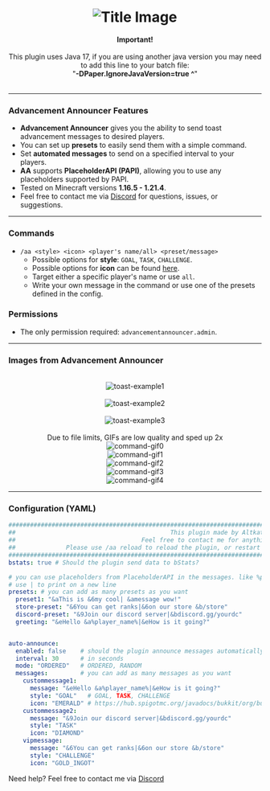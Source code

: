 <div align="center">
  <h1><img src="https://altkat.github.io/AdvancementAnnouncer/title.png" alt="Title Image"></h1>
  
</div>

<div align="center"><b>Important!</b></div><br>
<div align="center">This plugin uses Java 17, if you are using another java version you may need to add this line to your batch file:<br>
"<b>-DPaper.IgnoreJavaVersion=true ^</b>"​<br><br>
</div>

---

### Advancement Announcer Features
- **Advancement Announcer** gives you the ability to send toast advancement messages to desired players.
- You can set up **presets** to easily send them with a simple command.
- Set **automated messages** to send on a specified interval to your players.
- **AA** supports **PlaceholderAPI (PAPI)**, allowing you to use any placeholders supported by PAPI.
- Tested on Minecraft versions **1.16.5 - 1.21.4**.
- Feel free to contact me via <a href="https://discordapp.com/users/247441109888925697" target="_blank">Discord</a> for questions, issues, or suggestions.

---

### Commands
- `/aa <style> <icon> <player's name/all> <preset/message>`
  - Possible options for **style**: `GOAL`, `TASK`, `CHALLENGE`.
  - Possible options for **icon** can be found <a href="https://discordapp.com/users/247441109888925697" target="_blank">here</a>.
  - Target either a specific player's name or use `all`.
  - Write your own message in the command or use one of the presets defined in the config.


### Permissions
- The only permission required: `advancementannouncer.admin`.

---
### Images from Advancement Announcer

<div align="center">
  <br>
  <img src="https://altkat.github.io/AdvancementAnnouncer/a.png" alt="toast-example1"><br><br>
  <img src="https://altkat.github.io/AdvancementAnnouncer/b.png" alt="toast-example2"><br><br>
  <img src="https://altkat.github.io/AdvancementAnnouncer/c.png" alt="toast-example3"><br><br>
  <a>Due to file limits, GIFs are low quality and sped up 2x</a><br>
  <img src="https://altkat.github.io/AdvancementAnnouncer/autoannouncegif.gif" alt="command-gif0"><br>
  <img src="https://altkat.github.io/AdvancementAnnouncer/fourthcommand.gif" alt="command-gif1"><br>
  <img src="https://altkat.github.io/AdvancementAnnouncer/firstcommand.gif" alt="command-gif2"><br>
  <img src="https://altkat.github.io/AdvancementAnnouncer/secondcommand.gif" alt="command-gif3"><br>
  <img src="https://altkat.github.io/AdvancementAnnouncer/thirdcommand.gif" alt="command-gif4"><br> 
</div>

 


---

### Configuration (YAML)

```yaml
###################################################################################################################################################
##                                           This plugin made by Altkat(StreetMelodeez) V1.0                                                     ##
##                                   Feel free to contact me for anything on discord: streetmelodeez                                             ##
##              Please use /aa reload to reload the plugin, or restart the server after you changed something in the config file.                ##
###################################################################################################################################################
bstats: true # Should the plugin send data to bStats?

# you can use placeholders from PlaceholderAPI in the messages. like %player_name%
# use | to print on a new line
presets: # you can add as many presets as you want
  preset1: "&aThis is &6my cool| &amessage wow!"
  store-preset: "&6You can get ranks|&6on our store &b/store"
  discord-preset: "&9Join our discord server|&bdiscord.gg/yourdc"
  greeting: "&eHello &a%player_name%|&eHow is it going?"


auto-announce:
  enabled: false    # should the plugin announce messages automatically
  interval: 30      # in seconds
  mode: "ORDERED"   # ORDERED, RANDOM
  messages:         # you can add as many messages as you want
    custommessage1:
      message: "&eHello &a%player_name%|&eHow is it going?"
      style: "GOAL"   # GOAL, TASK, CHALLENGE
      icon: "EMERALD" # https://hub.spigotmc.org/javadocs/bukkit/org/bukkit/Material.html
    custommessage2:
      message: "&9Join our discord server|&bdiscord.gg/yourdc"
      style: "TASK"
      icon: "DIAMOND"
    vipmessage:
      message: "&6You can get ranks|&6on our store &b/store"
      style: "CHALLENGE"
      icon: "GOLD_INGOT"

```

Need help? Feel free to contact me via <a href="https://discordapp.com/users/247441109888925697" target="_blank">Discord</a>
